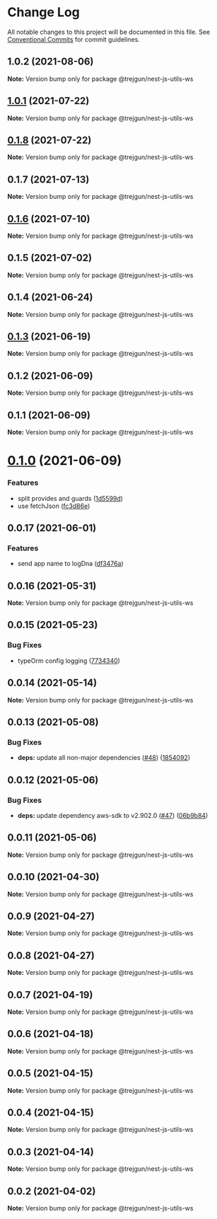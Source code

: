 # Change Log

All notable changes to this project will be documented in this file.
See [Conventional Commits](https://conventionalcommits.org) for commit guidelines.

## 1.0.2 (2021-08-06)

**Note:** Version bump only for package @trejgun/nest-js-utils-ws





## [1.0.1](https://github.com/trejgun/common-packages/compare/@trejgun/nest-js-utils-ws@0.1.8...@trejgun/nest-js-utils-ws@1.0.1) (2021-07-22)

**Note:** Version bump only for package @trejgun/nest-js-utils-ws





## [0.1.8](https://github.com/trejgun/common-packages/compare/@trejgun/nest-js-utils-ws@0.1.7...@trejgun/nest-js-utils-ws@0.1.8) (2021-07-22)

**Note:** Version bump only for package @trejgun/nest-js-utils-ws





## 0.1.7 (2021-07-13)

**Note:** Version bump only for package @trejgun/nest-js-utils-ws





## [0.1.6](https://github.com/trejgun/common-packages/compare/@trejgun/nest-js-utils-ws@0.1.5...@trejgun/nest-js-utils-ws@0.1.6) (2021-07-10)

**Note:** Version bump only for package @trejgun/nest-js-utils-ws





## 0.1.5 (2021-07-02)

**Note:** Version bump only for package @trejgun/nest-js-utils-ws





## 0.1.4 (2021-06-24)

**Note:** Version bump only for package @trejgun/nest-js-utils-ws





## [0.1.3](https://github.com/trejgun/common-packages/compare/@trejgun/nest-js-utils-ws@0.1.2...@trejgun/nest-js-utils-ws@0.1.3) (2021-06-19)

**Note:** Version bump only for package @trejgun/nest-js-utils-ws





## 0.1.2 (2021-06-09)

**Note:** Version bump only for package @trejgun/nest-js-utils-ws





## 0.1.1 (2021-06-09)

**Note:** Version bump only for package @trejgun/nest-js-utils-ws





# [0.1.0](https://github.com/trejgun/common-packages/compare/@trejgun/nest-js-utils-ws@0.0.17...@trejgun/nest-js-utils-ws@0.1.0) (2021-06-09)


### Features

* split provides and guards ([1d5599d](https://github.com/trejgun/common-packages/commit/1d5599dfd2239256b6169db381f03de2931d1256))
* use fetchJson ([fc3d86e](https://github.com/trejgun/common-packages/commit/fc3d86e0a27e2cf4387d8706222abae24bde9b16))





## 0.0.17 (2021-06-01)


### Features

* send app name to logDna ([df3476a](https://github.com/trejgun/common-packages/commit/df3476a4a17098fdf80f99cf2400d114cd4e47ad))





## 0.0.16 (2021-05-31)

**Note:** Version bump only for package @trejgun/nest-js-utils-ws





## 0.0.15 (2021-05-23)


### Bug Fixes

* typeOrm config logging ([7734340](https://github.com/trejgun/common-packages/commit/77343402c7e0c63d3d19bfc55df29b961f68eaaa))





## 0.0.14 (2021-05-14)

**Note:** Version bump only for package @trejgun/nest-js-utils-ws





## 0.0.13 (2021-05-08)


### Bug Fixes

* **deps:** update all non-major dependencies ([#48](https://github.com/trejgun/common-packages/issues/48)) ([1854092](https://github.com/trejgun/common-packages/commit/1854092c4d51e9ec43aa1d75bb43037c21b11630))





## 0.0.12 (2021-05-06)


### Bug Fixes

* **deps:** update dependency aws-sdk to v2.902.0 ([#47](https://github.com/trejgun/common-packages/issues/47)) ([06b9b84](https://github.com/trejgun/common-packages/commit/06b9b845709c6eb67b7e04277f86ecb9bf19fc73))





## 0.0.11 (2021-05-06)

**Note:** Version bump only for package @trejgun/nest-js-utils-ws





## 0.0.10 (2021-04-30)

**Note:** Version bump only for package @trejgun/nest-js-utils-ws





## 0.0.9 (2021-04-27)

**Note:** Version bump only for package @trejgun/nest-js-utils-ws





## 0.0.8 (2021-04-27)

**Note:** Version bump only for package @trejgun/nest-js-utils-ws





## 0.0.7 (2021-04-19)

**Note:** Version bump only for package @trejgun/nest-js-utils-ws





## 0.0.6 (2021-04-18)

**Note:** Version bump only for package @trejgun/nest-js-utils-ws





## 0.0.5 (2021-04-15)

**Note:** Version bump only for package @trejgun/nest-js-utils-ws





## 0.0.4 (2021-04-15)

**Note:** Version bump only for package @trejgun/nest-js-utils-ws





## 0.0.3 (2021-04-14)

**Note:** Version bump only for package @trejgun/nest-js-utils-ws





## 0.0.2 (2021-04-02)

**Note:** Version bump only for package @trejgun/nest-js-utils-ws
